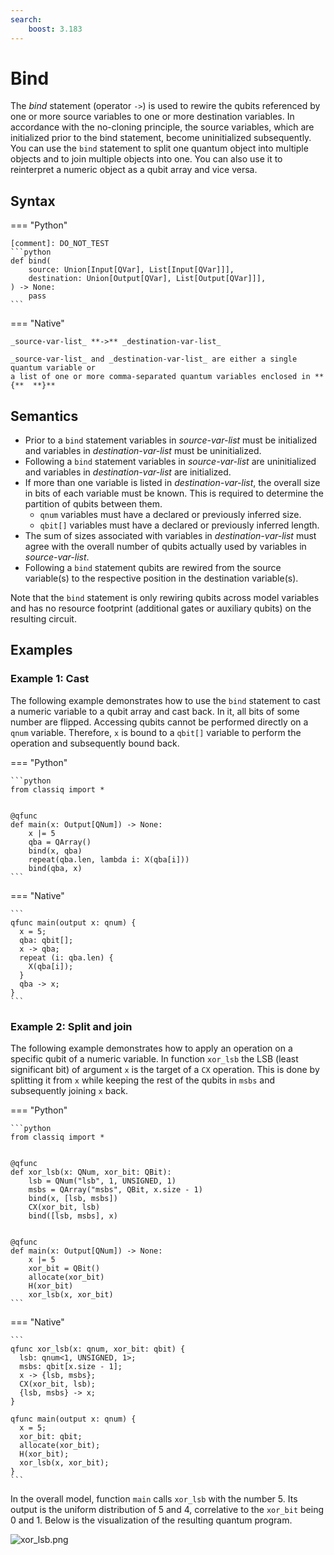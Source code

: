 ```yaml
---
search:
    boost: 3.183
---
```


# Bind

The _bind_ statement (operator `->`) is used to rewire the qubits referenced by one
or more source variables to one or more destination variables. In accordance
with the no-cloning principle, the source variables, which are initialized prior
to the bind statement, become uninitialized subsequently. You can use the `bind` statement
to split one quantum object into multiple objects and to join multiple objects into one.
You can also use it to reinterpret a numeric object as a qubit array and vice versa.

## Syntax

=== "Python"

    [comment]: DO_NOT_TEST
    ```python
    def bind(
        source: Union[Input[QVar], List[Input[QVar]]],
        destination: Union[Output[QVar], List[Output[QVar]]],
    ) -> None:
        pass
    ```

=== "Native"

    _source-var-list_ **->** _destination-var-list_

    _source-var-list_ and _destination-var-list_ are either a single quantum variable or
    a list of one or more comma-separated quantum variables enclosed in **{**  **}**

## Semantics

-   Prior to a `bind` statement variables in _source-var-list_ must be initialized and
    variables in _destination-var-list_ must be uninitialized.
-   Following a `bind` statement variables in _source-var-list_ are uninitialized and
    variables in _destination-var-list_ are initialized.
-   If more than one variable is listed in _destination-var-list_, the overall size in bits
    of each variable must be known. This is required to determine the partition of qubits between them.
    -   `qnum` variables must have a declared or previously inferred size.
    -   `qbit[]` variables must have a declared or previously inferred length.
-   The sum of sizes associated with variables in _destination-var-list_ must agree with
    the overall number of qubits actually used by variables in _source-var-list_.
-   Following a `bind` statement qubits are rewired from the source variable(s) to
    the respective position in the destination variable(s).

Note that the `bind` statement is only rewiring qubits across model variables and has no
resource footprint (additional gates or auxiliary qubits) on the resulting circuit.

## Examples

### Example 1: Cast

The following example demonstrates how to use the `bind` statement to cast
a numeric variable to a qubit array and cast back. In it, all bits of some number are
flipped. Accessing qubits cannot be performed directly on a `qnum` variable. Therefore,
`x` is bound to a `qbit[]` variable to perform the operation and subsequently
bound back.

=== "Python"

    ```python
    from classiq import *


    @qfunc
    def main(x: Output[QNum]) -> None:
        x |= 5
        qba = QArray()
        bind(x, qba)
        repeat(qba.len, lambda i: X(qba[i]))
        bind(qba, x)
    ```

=== "Native"

    ```
    qfunc main(output x: qnum) {
      x = 5;
      qba: qbit[];
      x -> qba;
      repeat (i: qba.len) {
        X(qba[i]);
      }
      qba -> x;
    }
    ```

### Example 2: Split and join

The following example demonstrates how to apply an operation on a specific qubit
of a numeric variable. In function `xor_lsb` the LSB (least significant bit) of
argument
`x` is the target of a `CX` operation. This is done by splitting it from `x`
while
keeping the rest of the qubits in `msbs` and subsequently joining `x` back.

=== "Python"

    ```python
    from classiq import *


    @qfunc
    def xor_lsb(x: QNum, xor_bit: QBit):
        lsb = QNum("lsb", 1, UNSIGNED, 1)
        msbs = QArray("msbs", QBit, x.size - 1)
        bind(x, [lsb, msbs])
        CX(xor_bit, lsb)
        bind([lsb, msbs], x)


    @qfunc
    def main(x: Output[QNum]) -> None:
        x |= 5
        xor_bit = QBit()
        allocate(xor_bit)
        H(xor_bit)
        xor_lsb(x, xor_bit)
    ```

=== "Native"

    ```
    qfunc xor_lsb(x: qnum, xor_bit: qbit) {
      lsb: qnum<1, UNSIGNED, 1>;
      msbs: qbit[x.size - 1];
      x -> {lsb, msbs};
      CX(xor_bit, lsb);
      {lsb, msbs} -> x;
    }

    qfunc main(output x: qnum) {
      x = 5;
      xor_bit: qbit;
      allocate(xor_bit);
      H(xor_bit);
      xor_lsb(x, xor_bit);
    }
    ```

In the overall model, function `main` calls `xor_lsb` with the number 5. Its output
is the uniform distribution of 5 and 4, correlative to the `xor_bit` being 0 and 1.
Below is the visualization of the resulting quantum program.

![xor_lsb.png](resources/xor_lsb.png)
